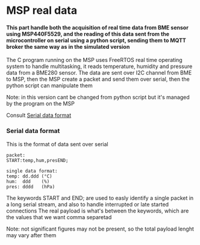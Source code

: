 # MSP real data

#### This part handle both the acquisition of real time data from BME sensor using MSP440F5529, and the reading of this data sent from the microcontroller on serial using a python script, sending them to MQTT broker the same way as in the simulated version

The C program running on the MSP uses FreeRTOS real time operating system to handle multitasking, it reads temperature, humidity and pressure data from a BME280 sensor.
The data are sent over I2C channel from BME to MSP, then the MSP create a packet and send them over serial, then the python script can manipulate them

Note: in this version cant be changed from python script but it's managed by the program on the MSP

Consult [Serial data format](#Serial-data-format)

### Serial data format
This is the format of data sent over serial
```
packet:
START:temp,hum,presEND;

single data format:
temp: dd.ddd (°C)
hum:  ddd    (%)
pres: dddd   (hPa)
```
The keywords START and END; are used to easly identify a single packet in a long serial stream, and also to handle interrupted or late started connections
The real payload is what's between the keywords, which are the values that we want comma separetad

Note: not significant figures may not be present, so the total payload lenght may vary after them